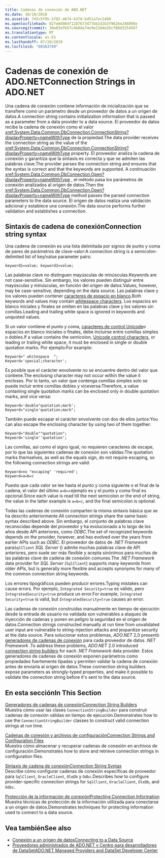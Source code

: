 ```yaml
---
title: Cadenas de conexión de ADO.NET
ms.date: 10/10/2018
ms.assetid: 745c5f95-2f02-4674-b378-6d51a7ec2490
ms.openlocfilehash: 02fe8d984f1287673477bb142b3f9626e248898e
ms.sourcegitcommit: 30a83efb57c468da74e9e218de26cf88d3254597
ms.translationtype: MT
ms.contentlocale: es-ES
ms.lasthandoff: 07/20/2019
ms.locfileid: "68363749"
---
```

# <a name="connection-strings-in-adonet"></a><span data-ttu-id="28e2a-102">Cadenas de conexión de ADO.NET</span><span class="sxs-lookup"><span data-stu-id="28e2a-102">Connection Strings in ADO.NET</span></span>

<span data-ttu-id="28e2a-103">Una cadena de conexión contiene información de inicialización que se transfiere como un parámetro desde un proveedor de datos a un origen de datos.</span><span class="sxs-lookup"><span data-stu-id="28e2a-103">A connection string contains initialization information that is passed as a parameter from a data provider to a data source.</span></span> <span data-ttu-id="28e2a-104">El proveedor de datos recibe la cadena de conexión como el valor <xref:System.Data.Common.DbConnection.ConnectionString?displayProperty=nameWithType> de la propiedad.</span><span class="sxs-lookup"><span data-stu-id="28e2a-104">The data provider receives the connection string as the value of the <xref:System.Data.Common.DbConnection.ConnectionString?displayProperty=nameWithType> property.</span></span> <span data-ttu-id="28e2a-105">El proveedor analiza la cadena de conexión y garantiza que la sintaxis es correcta y que se admiten las palabras clave.</span><span class="sxs-lookup"><span data-stu-id="28e2a-105">The provider parses the connection string and ensures that the syntax is correct and that the keywords are supported.</span></span> <span data-ttu-id="28e2a-106">A continuación <xref:System.Data.Common.DbConnection.Open?displayProperty=nameWithType> , el método pasa los parámetros de conexión analizados al origen de datos.</span><span class="sxs-lookup"><span data-stu-id="28e2a-106">Then the <xref:System.Data.Common.DbConnection.Open?displayProperty=nameWithType> method passes the parsed connection parameters to the data source.</span></span> <span data-ttu-id="28e2a-107">El origen de datos realiza una validación adicional y establece una conexión.</span><span class="sxs-lookup"><span data-stu-id="28e2a-107">The data source performs further validation and establishes a connection.</span></span>

## <a name="connection-string-syntax"></a><span data-ttu-id="28e2a-108">Sintaxis de cadena de conexión</span><span class="sxs-lookup"><span data-stu-id="28e2a-108">Connection string syntax</span></span>

<span data-ttu-id="28e2a-109">Una cadena de conexión es una lista delimitada por signos de punto y coma de pares de parámetros de clave-valor:</span><span class="sxs-lookup"><span data-stu-id="28e2a-109">A connection string is a semicolon-delimited list of key/value parameter pairs:</span></span>

```
keyword1=value; keyword2=value;
```

<span data-ttu-id="28e2a-110">Las palabras clave no distinguen mayúsculas de minúsculas.</span><span class="sxs-lookup"><span data-stu-id="28e2a-110">Keywords are not case-sensitive.</span></span> <span data-ttu-id="28e2a-111">Sin embargo, los valores pueden distinguir entre mayúsculas y minúsculas, en función del origen de datos.</span><span class="sxs-lookup"><span data-stu-id="28e2a-111">Values, however, may be case-sensitive, depending on the data source.</span></span> <span data-ttu-id="28e2a-112">Las palabras clave y los valores pueden contener [caracteres de espacio en blanco](https://en.wikipedia.org/wiki/Whitespace_character#Unicode).</span><span class="sxs-lookup"><span data-stu-id="28e2a-112">Both keywords and values may contain [whitespace characters](https://en.wikipedia.org/wiki/Whitespace_character#Unicode).</span></span> <span data-ttu-id="28e2a-113">Los espacios en blanco iniciales y finales se omiten en las palabras clave y los valores sin comillas.</span><span class="sxs-lookup"><span data-stu-id="28e2a-113">Leading and trailing white space is ignored in keywords and unquoted values.</span></span>

<span data-ttu-id="28e2a-114">Si un valor contiene el punto y coma, [caracteres de control Unicode](https://en.wikipedia.org/wiki/Unicode_control_characters)o espacios en blanco iniciales o finales, debe incluirse entre comillas simples o dobles.</span><span class="sxs-lookup"><span data-stu-id="28e2a-114">If a value contains the semicolon, [Unicode control characters](https://en.wikipedia.org/wiki/Unicode_control_characters), or leading or trailing white space, it must be enclosed in single or double quotation marks.</span></span> <span data-ttu-id="28e2a-115">Por ejemplo:</span><span class="sxs-lookup"><span data-stu-id="28e2a-115">For example:</span></span>

```
Keyword=" whitespace  ";
Keyword='special;character';
```

<span data-ttu-id="28e2a-116">Es posible que el carácter envolvente no se encuentre dentro del valor que contiene.</span><span class="sxs-lookup"><span data-stu-id="28e2a-116">The enclosing character may not occur within the value it encloses.</span></span> <span data-ttu-id="28e2a-117">Por lo tanto, un valor que contenga comillas simples solo se puede incluir entre comillas dobles y viceversa:</span><span class="sxs-lookup"><span data-stu-id="28e2a-117">Therefore, a value containing single quotation marks can be enclosed only in double quotation marks, and vice versa:</span></span>

```
Keyword='double"quotation;mark';
Keyword="single'quotation;mark";
```

<span data-ttu-id="28e2a-118">También puede escapar el carácter envolvente con dos de ellos juntos:</span><span class="sxs-lookup"><span data-stu-id="28e2a-118">You can also escape the enclosing character by using two of them together:</span></span>

```
Keyword="double""quotation";
Keyword='single''quotation';
```

<span data-ttu-id="28e2a-119">Las comillas, así como el signo igual, no requieren caracteres de escape, por lo que las siguientes cadenas de conexión son válidas:</span><span class="sxs-lookup"><span data-stu-id="28e2a-119">The quotation marks themselves, as well as the equals sign, do not require escaping, so the following connection strings are valid:</span></span>

```
Keyword=no "escaping" 'required';
Keyword=a=b=c
```

<span data-ttu-id="28e2a-120">Puesto que cada valor se lee hasta el punto y coma siguiente o el final de la cadena, el valor del último `a=b=c`ejemplo es y el punto y coma final es opcional.</span><span class="sxs-lookup"><span data-stu-id="28e2a-120">Since each value is read till the next semicolon or the end of string, the value in the latter example is `a=b=c`, and the final semicolon is optional.</span></span>

<span data-ttu-id="28e2a-121">Todas las cadenas de conexión comparten la misma sintaxis básica que se ha descrito anteriormente.</span><span class="sxs-lookup"><span data-stu-id="28e2a-121">All connection strings share the same basic syntax described above.</span></span> <span data-ttu-id="28e2a-122">Sin embargo, el conjunto de palabras clave reconocidas depende del proveedor y ha evolucionado a lo largo de los años desde API anteriores, como *ODBC*.</span><span class="sxs-lookup"><span data-stu-id="28e2a-122">The set of recognized keywords depends on the provider, however, and has evolved over the years from earlier APIs such as *ODBC*.</span></span> <span data-ttu-id="28e2a-123">El proveedor de datos de *.NET Framework* para`SqlClient` *SQL Server* () admite muchas palabras clave de API anteriores, pero suele ser más flexible y acepta sinónimos para muchas de las palabras clave de cadena de conexión comunes.</span><span class="sxs-lookup"><span data-stu-id="28e2a-123">The *.NET Framework* data provider for *SQL Server* (`SqlClient`) supports many keywords from older APIs, but is generally more flexible and accepts synonyms for many of the common connection string keywords.</span></span>

<span data-ttu-id="28e2a-124">Los errores tipográficos pueden producir errores.</span><span class="sxs-lookup"><span data-stu-id="28e2a-124">Typing mistakes can cause errors.</span></span> <span data-ttu-id="28e2a-125">Por ejemplo, `Integrated Security=true` es válido, pero `IntegratedSecurity=true` produce un error.</span><span class="sxs-lookup"><span data-stu-id="28e2a-125">For example, `Integrated Security=true` is valid, but `IntegratedSecurity=true` causes an error.</span></span>

<span data-ttu-id="28e2a-126">Las cadenas de conexión construidas manualmente en tiempo de ejecución desde la entrada de usuario no validada son vulnerables a ataques de inyección de cadenas y ponen en peligro la seguridad en el origen de datos.</span><span class="sxs-lookup"><span data-stu-id="28e2a-126">Connection strings constructed manually at run time from unvalidated user input are vulnerable to string-injection attacks and jeopardize security at the data source.</span></span> <span data-ttu-id="28e2a-127">Para solucionar estos problemas, *ADO.NET* 2,0 presentó [generadores de cadenas de conexión](../../../../docs/framework/data/adonet/connection-string-builders.md) para cada proveedor de datos *.NET Framework* .</span><span class="sxs-lookup"><span data-stu-id="28e2a-127">To address these problems, *ADO.NET* 2.0 introduced [connection string builders](../../../../docs/framework/data/adonet/connection-string-builders.md) for each *.NET Framework* data provider.</span></span> <span data-ttu-id="28e2a-128">Estos generadores de cadenas de conexión exponen parámetros como propiedades fuertemente tipadas y permiten validar la cadena de conexión antes de enviarla al origen de datos.</span><span class="sxs-lookup"><span data-stu-id="28e2a-128">These connection string builders expose parameters as strongly-typed properties, and make it possible to validate the connection string before it's sent to the data source.</span></span>

## <a name="in-this-section"></a><span data-ttu-id="28e2a-129">En esta sección</span><span class="sxs-lookup"><span data-stu-id="28e2a-129">In This Section</span></span>

<span data-ttu-id="28e2a-130">[Generadores de cadenas de conexión](../../../../docs/framework/data/adonet/connection-string-builders.md)</span><span class="sxs-lookup"><span data-stu-id="28e2a-130">[Connection String Builders](../../../../docs/framework/data/adonet/connection-string-builders.md)</span></span>\
<span data-ttu-id="28e2a-131">Muestra cómo usar las clases `ConnectionStringBuilder` para construir cadenas de conexión válidas en tiempo de ejecución.</span><span class="sxs-lookup"><span data-stu-id="28e2a-131">Demonstrates how to use the `ConnectionStringBuilder` classes to construct valid connection strings at run time.</span></span>

<span data-ttu-id="28e2a-132">[Cadenas de conexión y archivos de configuración](../../../../docs/framework/data/adonet/connection-strings-and-configuration-files.md)</span><span class="sxs-lookup"><span data-stu-id="28e2a-132">[Connection Strings and Configuration Files](../../../../docs/framework/data/adonet/connection-strings-and-configuration-files.md)</span></span>\
<span data-ttu-id="28e2a-133">Muestra cómo almacenar y recuperar cadenas de conexión en archivos de configuración.</span><span class="sxs-lookup"><span data-stu-id="28e2a-133">Demonstrates how to store and retrieve connection strings in configuration files.</span></span>

<span data-ttu-id="28e2a-134">[Sintaxis de cadena de conexión](../../../../docs/framework/data/adonet/connection-string-syntax.md)</span><span class="sxs-lookup"><span data-stu-id="28e2a-134">[Connection String Syntax](../../../../docs/framework/data/adonet/connection-string-syntax.md)</span></span>\
<span data-ttu-id="28e2a-135">Describe cómo configurar cadenas de conexión específicas de proveedor para `SqlClient`, `OracleClient`, `OleDb` y `Odbc`.</span><span class="sxs-lookup"><span data-stu-id="28e2a-135">Describes how to configure provider-specific connection strings for `SqlClient`, `OracleClient`, `OleDb`, and `Odbc`.</span></span>

<span data-ttu-id="28e2a-136">[Protección de la información de conexión](../../../../docs/framework/data/adonet/protecting-connection-information.md)</span><span class="sxs-lookup"><span data-stu-id="28e2a-136">[Protecting Connection Information](../../../../docs/framework/data/adonet/protecting-connection-information.md)</span></span>\
<span data-ttu-id="28e2a-137">Muestra técnicas de protección de la información utilizada para conectarse a un origen de datos.</span><span class="sxs-lookup"><span data-stu-id="28e2a-137">Demonstrates techniques for protecting information used to connect to a data source.</span></span>

## <a name="see-also"></a><span data-ttu-id="28e2a-138">Vea también</span><span class="sxs-lookup"><span data-stu-id="28e2a-138">See also</span></span>

- [<span data-ttu-id="28e2a-139">Conexión a un origen de datos</span><span class="sxs-lookup"><span data-stu-id="28e2a-139">Connecting to a Data Source</span></span>](/cpp/data/odbc/connecting-to-a-data-source)
- [<span data-ttu-id="28e2a-140">Proveedores administrados de ADO.NET y Centro para desarrolladores de DataSet</span><span class="sxs-lookup"><span data-stu-id="28e2a-140">ADO.NET Managed Providers and DataSet Developer Center</span></span>](https://go.microsoft.com/fwlink/?LinkId=217917)
